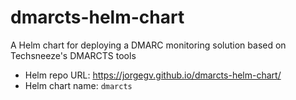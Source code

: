 # dmarcts-helm-chart

A Helm chart for deploying a DMARC monitoring solution based on Techsneeze's DMARCTS tools

- Helm repo URL: https://jorgegv.github.io/dmarcts-helm-chart/
- Helm chart name: `dmarcts`

